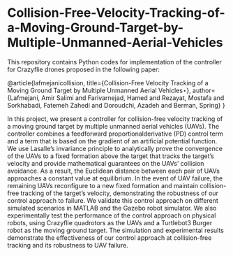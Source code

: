 # Collision-Free-Velocity-Tracking-of-a-Moving-Ground-Target-by-Multiple-Unmanned-Aerial-Vehicles
This repository contains Python codes for implementation of the controller for Crazyflie drones proposed in the following paper:

@article{lafmejanicollision,
  title={Collision-Free Velocity Tracking of a Moving Ground Target by Multiple Unmanned Aerial Vehicles⋆},
  author={Lafmejani, Amir Salimi and Farivarnejad, Hamed and Rezayat, Mostafa and Sorkhabadi, Fatemeh Zahedi and Doroudchi, Azadeh and Berman, Spring}
}

In this project, we present a controller for collision-free velocity tracking of a moving ground target by multiple unmanned aerial vehicles (UAVs). The controller combines a feedforward proportionalderivative (PD) control term and a term that is based on the gradient of an artificial potential function. We use Lasalle’s invariance principle to analytically prove the convergence of the UAVs to a fixed formation above the target that tracks the target’s velocity and provide mathematical guarantees on the UAVs’ collision avoidance. As a result, the Euclidean distance between each pair of UAVs approaches a constant value at equilibrium. In the event of UAV failure, the remaining UAVs reconfigure to a new fixed formation and maintain collision-free tracking of the target’s velocity, demonstrating the robustness of our control approach to failure. We validate this control approach on different simulated scenarios in MATLAB and the Gazebo robot simulator. We also experimentally test the performance of the control approach on physical robots, using Crazyflie quadrotors as the UAVs and a Turtlebot3 Burger robot as the moving ground target. The simulation and experimental results demonstrate the effectiveness of our control approach at collision-free tracking and its robustness to UAV failure.
